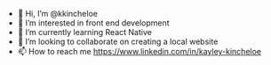 - 👋 Hi, I’m @kkincheloe
- 👀 I’m interested in front end development
- 🌱 I’m currently learning React Native
- 💞️ I’m looking to collaborate on creating a local website
- 📫 How to reach me https://www.linkedin.com/in/kayley-kincheloe


<!---
kkincheloe/kkincheloe is a ✨ special ✨ repository because its `README.md` (this file) appears on your GitHub profile.
You can click the Preview link to take a look at your changes.
--->
